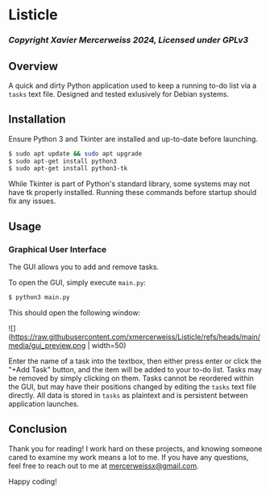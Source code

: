 # Listicle
### _Copyright Xavier Mercerweiss 2024, Licensed under GPLv3_

## Overview
A quick and dirty Python application used to keep a running to-do list via a `tasks` text file. Designed and tested exlusively for Debian systems.

## Installation
Ensure Python 3 and Tkinter are installed and up-to-date before launching.
```bash
$ sudo apt update && sudo apt upgrade
$ sudo apt-get install python3
$ sudo apt-get install python3-tk
```
While Tkinter is part of Python's standard library, some systems may not have tk properly installed. Running these commands before startup should fix any issues.

## Usage
### Graphical User Interface
The GUI allows you to add and remove tasks.

To open the GUI, simply execute `main.py`:
```bash
$ python3 main.py
```
This should open the following window:

![](https://raw.githubusercontent.com/xmercerweiss/Listicle/refs/heads/main/media/gui_preview.png | width=50)

Enter the name of a task into the textbox, then either press enter or click the "+Add Task" button, and the item will be added to your to-do list. Tasks may be removed by simply clicking on them. Tasks cannot be reordered within the GUI, but may have their positions changed by editing the `tasks` text file directly. All data is stored in `tasks` as plaintext and is persistent between application launches. 

## Conclusion
Thank you for reading! I work hard on these projects, and knowing someone cared to examine my work means a lot to me. If you have any questions, feel free to reach out to me at mercerweissx@gmail.com.

Happy coding!
